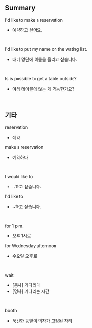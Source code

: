## Summary

I'd like to make a reservation
- 예약하고 싶어요.

<br>

I'd like to put my name on the wating list.
- 대기 명단에 이름을 올리고 싶습니다.

<br>

Is is possible to get a table outside?
- 야외 테이블에 앉는 게 가능한가요?

<br>

## 기타

reservation
- 예약

make a reservation
- 예약하다

<br>

I would like to
- ~하고 싶습니다.

I'd like to
- ~하고 싶습니다.

<br>

for 1 p.m.
- 오후 1시로

for Wednesday afternoon
- 수요일 오후로

<br>

wait
- [동사] 기다리다
- [명사] 기다리는 시간

<br>

booth
- 푹신한 등받이 의자가 고정된 자리

